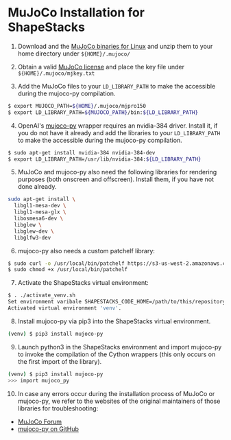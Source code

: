 # MuJoCo Installation for ShapeStacks

1. Download and the [MuJoCo binaries for Linux](https://www.roboti.us/download/mjpro150_linux.zip) and unzip them to your home directory under ```${HOME}/.mujoco/```

2. Obtain a valid [MuJoCo license](https://www.roboti.us/license.html) and place the key file under ```${HOME}/.mujoco/mjkey.txt```

3. Add the MuJoCo files to your ```LD_LIBRARY_PATH``` to make the accessible during the mujoco-py compilation.

```bash
$ export MUJOCO_PATH=${HOME}/.mujoco/mjpro150
$ export LD_LIBRARY_PATH=${MUJOCO_PATH}/bin:${LD_LIBRARY_PATH}
```

4. OpenAI's [mujoco-py](https://github.com/openai/mujoco-py) wrapper requires an nvidia-384 driver. Install it, if you do not have it already and add the libraries to your ```LD_LIBRARY_PATH``` to make the accessible during the mujoco-py compilation.

```bash
$ sudo apt-get install nvidia-384 nvidia-384-dev
$ export LD_LIBRARY_PATH=/usr/lib/nvidia-384:${LD_LIBRARY_PATH}
```

5. MuJoCo and mujoco-py also need the following libraries for rendering purposes (both onscreen and offscreen). Install them, if you have not done already.

```bash
sudo apt-get install \
  libgl1-mesa-dev \
  libgl1-mesa-glx \
  libosmesa6-dev \
  libglew \
  libglew-dev \
  libglfw3-dev
```

6. mujoco-py also needs a custom patchelf library:

```bash
$ sudo curl -o /usr/local/bin/patchelf https://s3-us-west-2.amazonaws.com/openai-sci-artifacts/manual-builds/patchelf_0.9_amd64.elf
$ sudo chmod +x /usr/local/bin/patchelf
```

7. Activate the ShapeStacks virtual environment:

```bash
$ . ./activate_venv.sh
Set environment varibale SHAPESTACKS_CODE_HOME=/path/to/this/repository
Activated virtual environment 'venv'.
```

8. Install mujoco-py via pip3 into the ShapeStacks virtual environment.

```bash
(venv) $ pip3 install mujoco-py
```

9. Launch python3 in the ShapeStacks environment and import mujoco-py to invoke the compilation of the Cython wrappers (this only occurs on the first import of the library).

```bash
(venv) $ pip3 install mujoco-py
>>> import mujoco_py
```

10. In case any errors occur during the installation process of MuJoCo or mujoco-py, we refer to the websites of the original maintainers of those libraries for troubleshooting:
- [MuJoCo Forum](http://www.mujoco.org/forum/index.php)
- [mujoco-py on GitHub](https://github.com/openai/mujoco-py)
